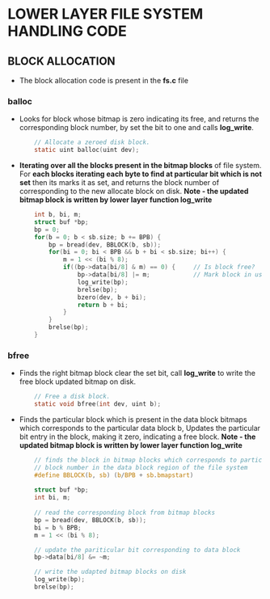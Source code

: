 # LOWER LAYER FILE SYSTEM HANDLING CODE

## BLOCK ALLOCATION


* The block allocation code is present in the **fs.c** file

### balloc

* Looks for block whose bitmap is zero indicating its free, and returns 
  the corresponding block number, by set the bit to one and calls **log\_write**.

    ```c
        // Allocate a zeroed disk block.
        static uint balloc(uint dev);
    ```

* **Iterating over all the blocks present in the bitmap blocks** of file system.
  For **each blocks iterating each byte to find at particular bit which is not 
  set** then its marks it as set, and returns the block number of corresponding
  to the new allocate block on disk. **Note - the updated bitmap block is
  written by lower layer function log\_write**
    
    ```c
        int b, bi, m;
        struct buf *bp;
        bp = 0;
        for(b = 0; b < sb.size; b += BPB) {
            bp = bread(dev, BBLOCK(b, sb));
            for(bi = 0; bi < BPB && b + bi < sb.size; bi++) {
                m = 1 << (bi % 8);
                if((bp->data[bi/8] & m) == 0) {     // Is block free?
                    bp->data[bi/8] |= m;            // Mark block in use.
                    log_write(bp);
                    brelse(bp);
                    bzero(dev, b + bi);
                    return b + bi;
                }
            }
            brelse(bp);
        }
    ```


### bfree

* Finds the right bitmap block clear the set bit, call **log\_write** to write
  the free block updated bitmap on disk.    

    ```c
        // Free a disk block.
        static void bfree(int dev, uint b);
    ```


* Finds the particular block which is present in the data block bitmaps which
  corresponds to the particular data block b, Updates the particular bit 
  entry in the block, making it zero, indicating a free block. **Note - the 
  updated bitmap block is written by lower layer function log\_write**
    
    ```c
        // finds the block in bitmap blocks which corresponds to particular 
        // block number in the data block region of the file system
        #define BBLOCK(b, sb) (b/BPB + sb.bmapstart)      
        
        struct buf *bp;
        int bi, m;
        
        // read the corresponding block from bitmap blocks
        bp = bread(dev, BBLOCK(b, sb));
        bi = b % BPB;
        m = 1 << (bi % 8);

        // update the pariticular bit corresponding to data block 
        bp->data[bi/8] &= ~m;

        // write the udapted bitmap blocks on disk
        log_write(bp);
        brelse(bp);
    ```

